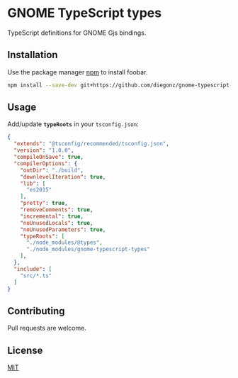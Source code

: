 # GNOME TypeScript types

TypeScript definitions for GNOME Gjs bindings.

## Installation

Use the package manager [npm](https://www.npmjs.com/) to install foobar.

```bash
npm install --save-dev git+https://github.com/diegonz/gnome-typescript-types.git
```

## Usage

Add/update **`typeRoots`** in your `tsconfig.json`:

```json
{
  "extends": "@tsconfig/recommended/tsconfig.json",
  "version": "1.0.0",
  "compileOnSave": true,
  "compilerOptions": {
    "outDir": "./build",
    "downlevelIteration": true,
    "lib": [
      "es2015"
    ],
    "pretty": true,
    "removeComments": true,
    "incremental": true,
    "noUnusedLocals": true,
    "noUnusedParameters": true,
    "typeRoots": [
      "./node_modules/@types",
      "./node_modules/gnome-typescript-types"
    ],
  },
  "include": [
    "src/*.ts"
  ]
}
```

## Contributing

Pull requests are welcome.

## License

[MIT](https://choosealicense.com/licenses/mit/)
